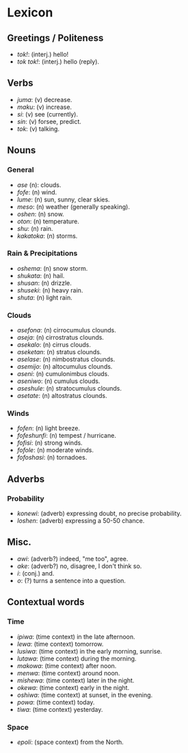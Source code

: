 # Lexicon

## Greetings / Politeness

* *tok!*: (interj.) hello!
* *tok tok!*: (interj.) hello (reply).

## Verbs

* *juma*: (v) decrease.
* *maku*: (v) increase.
* *si*: (v) see (currently).
* *sin*: (v) forsee, predict.
* *tok*: (v) talking.

## Nouns

### General

* *ase* (n): clouds.
* *fofe*: (n) wind.
* *lume*: (n) sun, sunny, clear skies.
* *meso*: (n) weather (generally speaking).
* *oshen*: (n) snow.
* *oton*: (n) temperature.
* *shu*: (n) rain.
* *kakatoka*: (n) storms.

### Rain & Precipitations

* *oshema*: (n) snow storm.
* *shukata*: (n) hail.
* *shusan*: (n) drizzle.
* *shuseki*: (n) heavy rain.
* *shuta*: (n) light rain.

### Clouds

* *asefona*: (n) cirrocumulus clounds.
* *aseja*: (n) cirrostratus clounds.
* *asekalo*: (n) cirrus clouds.
* *aseketan*: (n) stratus clounds.
* *aselase*: (n) nimbostratus clounds.
* *asemijo*: (n) altocumulus clounds.
* *aseni*: (n) cumulonimbus clouds.
* *aseniwo*: (n) cumulus clouds.
* *aseshule*: (n) stratocumulus clounds.
* *asetate*: (n) altostratus clounds.

### Winds

* *fofen*: (n) light breeze.
* *fofeshunfi*: (n) tempest / hurricane.
* *fofisi*: (n) strong winds.
* *fofole*: (n) moderate winds.
* *fofoshasi*: (n) tornadoes.

## Adverbs

### Probability

* *konewi*: (adverb) expressing doubt, no precise probability.
* *loshen*: (adverb) expressing a 50-50 chance.

## Misc.

* *awi*: (adverb?) indeed, "me too", agree.
* *ake*: (adverb?) no, disagree, I don't think so.
* *i*: (conj.) and.
* *o*: (?) turns a sentence into a question.

## Contextual words

### Time

* *ipiwa*: (time context) in the late afternoon.
* *lewa*: (time context) tomorrow.
* *lusiwa*: (time context) in the early morning, sunrise.
* *lutawa*: (time context) during the morning.
* *makowa*: (time context) after noon.
* *menwa*: (time context) around noon.
* *mishewa*: (time context) later in the night.
* *okewa*: (time context) early in the night.
* *oshiwa*: (time context) at sunset, in the evening.
* *powa*: (time context) today.
* *tiwa*: (time context) yesterday.

### Space

* *epoli*: (space context) from the North.
